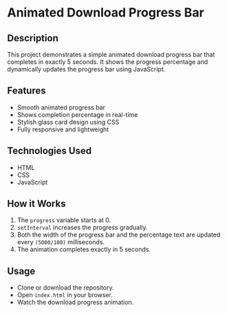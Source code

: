 # Animated Download Progress Bar

## Description
This project demonstrates a simple animated download progress bar that completes in exactly 5 seconds. It shows the progress percentage and dynamically updates the progress bar using JavaScript.

## Features
- Smooth animated progress bar
- Shows completion percentage in real-time
- Stylish glass card design using CSS
- Fully responsive and lightweight

## Technologies Used
- HTML
- CSS
- JavaScript

## How it Works
1. The `progress` variable starts at 0.
2. `setInterval` increases the progress gradually.
3. Both the width of the progress bar and the percentage text are updated every `(5000/100)` milliseconds.
4. The animation completes exactly in 5 seconds.

## Usage
- Clone or download the repository.
- Open `index.html` in your browser.
- Watch the download progress animation.
